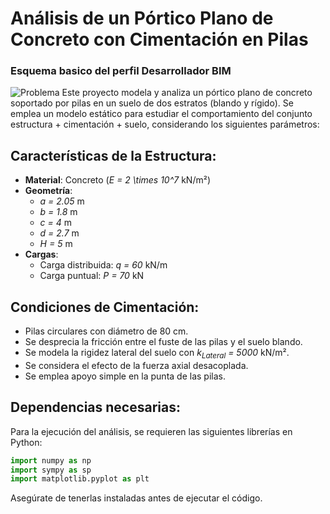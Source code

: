# Análisis de un Pórtico Plano de Concreto con Cimentación en Pilas
### Esquema basico del perfil Desarrollador BIM
![Problema]([(https://github.com/Gaag13/An-lisis-Estructural/blob/main/problem.png)])
Este proyecto modela y analiza un pórtico plano de concreto soportado por pilas en un suelo de dos estratos (blando y rígido). Se emplea un modelo estático para estudiar el comportamiento del conjunto estructura + cimentación + suelo, considerando los siguientes parámetros:

## Características de la Estructura:
- **Material**: Concreto (*E = 2 \times 10^7* kN/m²)
- **Geometría**:
  - *a = 2.05* m
  - *b = 1.8* m
  - *c = 4* m
  - *d = 2.7* m
  - *H = 5* m
- **Cargas**:
  - Carga distribuida: *q = 60* kN/m
  - Carga puntual: *P = 70* kN

## Condiciones de Cimentación:
- Pilas circulares con diámetro de 80 cm.
- Se desprecia la fricción entre el fuste de las pilas y el suelo blando.
- Se modela la rigidez lateral del suelo con *k<sub>Lateral</sub> = 5000* kN/m².
- Se considera el efecto de la fuerza axial desacoplada.
- Se emplea apoyo simple en la punta de las pilas.

## Dependencias necesarias:
Para la ejecución del análisis, se requieren las siguientes librerías en Python:

```python
import numpy as np
import sympy as sp
import matplotlib.pyplot as plt
```

Asegúrate de tenerlas instaladas antes de ejecutar el código.
